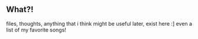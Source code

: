 ## What?!
files, thoughts, anything that i think might be useful later, exist here :]
even a list of my favorite songs!
